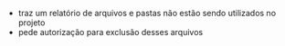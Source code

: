 - traz um relatório de arquivos e pastas não estão sendo utilizados no projeto
- pede autorização para exclusão desses arquivos